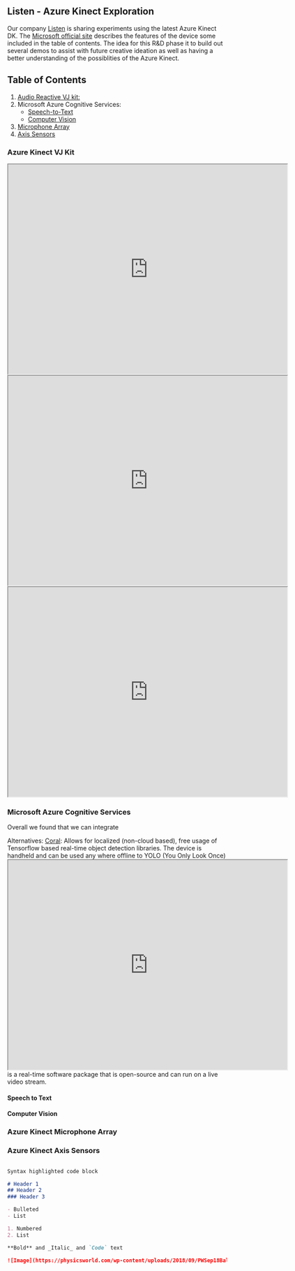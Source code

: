 ## Listen - Azure Kinect Exploration

Our company [Listen](www.wearelisten.com) is sharing experiments using the latest Azure Kinect DK. The [Microsoft official site](https://www.microsoft.com/en-us/p/azure-kinect-dk/8pp5vxmd9nhq?activetab=pivot%3aoverviewtab) describes the features of the device some included in the table of contents. The idea for this R&D phase it to build out several demos to assist with future creative ideation as well as having a better understanding of the possiblities of the Azure Kinect. 

## Table of Contents

1. [Audio Reactive VJ kit:](#vjkit)
2. Microsoft Azure Cognitive Services: 
	* [Speech-to-Text](#speech)
	* [Computer Vision](#vision)
3. [Microphone Array](#micarray)
4. [Axis Sensors](#axissensors)

<a name="vjkit"></a>
### Azure Kinect VJ Kit 

<iframe src="https://drive.google.com/file/d/1wJTxYD0P_6q-k_afNFIqYYmUpe_cQZpT/preview" width="640" height="480"></iframe>

<iframe src="https://drive.google.com/file/d/1PKLcK00VZMDmcA4wMplFmgWSVD8wcOVq/preview" width="640" height="480"></iframe>

<iframe src="https://drive.google.com/file/d/1mBdy5fQGOHDl2aVKRk6SB1QycwHrVyPd/preview" width="640" height="480"></iframe>


### Microsoft Azure Cognitive Services

Overall we found that we can integrate 

Alternatives: 
[Coral](https://coral.withgoogle.com/): Allows for localized (non-cloud based), free usage of Tensorflow based real-time object detection libraries. The device is handheld and can be used any where offline to 
YOLO (You Only Look Once) <iframe width="640" height="480" src="https://www.youtube.com/embed/MPU2HistivI"></iframe> is a real-time software package that is open-source and can run on a live video stream. 
<a name="speech"></a>
#### Speech to Text 
<a name="vision"></a>
#### Computer Vision 


<a name="micarray"></a>
### Azure Kinect Microphone Array

<a name="axissensors"></a>
### Azure Kinect Axis Sensors

```c++ 

```

```markdown
Syntax highlighted code block

# Header 1
## Header 2
### Header 3

- Bulleted
- List

1. Numbered
2. List

**Bold** and _Italic_ and `Code` text

![Image](https://physicsworld.com/wp-content/uploads/2018/09/PWSep18Ball-noise_HERO-1024x576.jpg)
```


		



